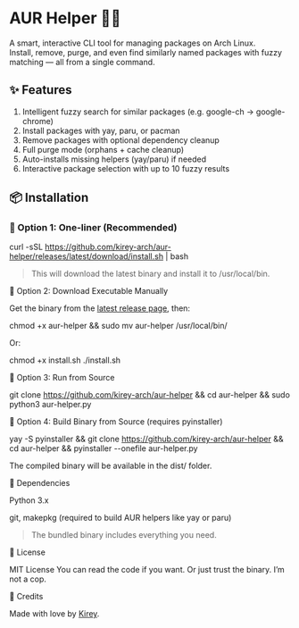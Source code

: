 # AUR Helper 🧠🐧

A smart, interactive CLI tool for managing packages on Arch Linux.  
Install, remove, purge, and even find similarly named packages with fuzzy matching — all from a single command.

## ✨ Features

1. Intelligent fuzzy search for similar packages (e.g. google-ch → google-chrome)
2. Install packages with yay, paru, or pacman
3. Remove packages with optional dependency cleanup
4. Full purge mode (orphans + cache cleanup)
5. Auto-installs missing helpers (yay/paru) if needed
6. Interactive package selection with up to 10 fuzzy results

## 📦 Installation

### 🔹 Option 1: One-liner (Recommended)

curl -sSL https://github.com/kirey-arch/aur-helper/releases/latest/download/install.sh | bash

> This will download the latest binary and install it to /usr/local/bin.

🔹 Option 2: Download Executable Manually

Get the binary from the [latest release page](https://github.com/kirey-arch/aur-helper/releases/latest), then:

chmod +x aur-helper && sudo mv aur-helper /usr/local/bin/

Or:

chmod +x install.sh
./install.sh

🔹 Option 3: Run from Source

git clone https://github.com/kirey-arch/aur-helper && cd aur-helper && sudo python3 aur-helper.py

🔹 Option 4: Build Binary from Source (requires pyinstaller)

yay -S pyinstaller && git clone https://github.com/kirey-arch/aur-helper && cd aur-helper && pyinstaller --onefile aur-helper.py

The compiled binary will be available in the dist/ folder.

🧪 Dependencies

Python 3.x

git, makepkg (required to build AUR helpers like yay or paru)

> The bundled binary includes everything you need.

📜 License

MIT License
You can read the code if you want. Or just trust the binary.
I’m not a cop.

💖 Credits

Made with love by [Kirey](https://github.com/kirey-arch).
